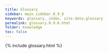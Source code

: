```yaml
---
title: Glossary
sidebar: main_sidebar_0_9_6
keywords: glossary, index, site.data.glossary
permalink: glossary.0.9.6.html
folder: knowledge
toc: false
---
```


{% include glossary.html %}
